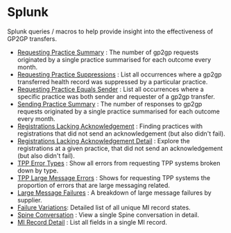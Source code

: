 # Splunk

Splunk queries / macros to help provide insight into the effectiveness of GP2GP transfers.

- [Requesting Practice Summary](requesting_practice_summary.txt) : The number of gp2gp requests originated by a single practice summarised for each outcome every month.
- [Requesting Practice Suppressions](requesting_practice_suppresions.txt) : List all occurrences where a gp2gp transferred health record was suppressed by a particular practice.
- [Requesting Practice Equals Sender](requesting_practice_equals_sender.txt) : List all occurrences where a specific practice was both sender and requester of a gp2gp transfer.
- [Sending Practice Summary](sending_practice_summary.txt) : The number of responses to gp2gp requests originated by a single practice summarised for each outcome every month.
- [Registrations Lacking Acknowledgement](registrations_lacking_acknowledgement.txt) : Finding practices with registrations that did not send an acknowledgement (but also didn't fail).
- [Registrations Lacking Acknowledgement Detail](registrations_lacking_acknowledgement_detail.txt) : Explore the registrations at a given practice, that did not send an acknowledgement (but also didn't fail).
- [TPP Error Types](tpp_error_types.txt) : Show all errors from requesting TPP systems broken down by type.
- [TPP Large Message Errors](tpp_large_message_errors.txt) : Shows for requesting TPP systems the proportion of errors that are large messaging related.
- [Large Message Failures](large_message_failures.txt) : A breakdown of large message failures by supplier.
- [Failure Variations](failure_variations.txt): Detailed list of all unique MI record states.
- [Spine Conversation](spine_conversation.txt) : View a single Spine conversation in detail.
- [MI Record Detail](mi_record_detail.txt) : List all fields in a single MI record.
